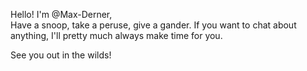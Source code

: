Hello! I'm @Max-Derner,  
Have a snoop, take a peruse, give a gander. If you want to chat about anything, I'll pretty much always make time for you.  

See you out in the wilds!

<!---
Max-Derner/Max-Derner is a ✨ special ✨ repository because its `README.md` (this file) appears on your GitHub profile.
You can click the Preview link to take a look at your changes.
--->

